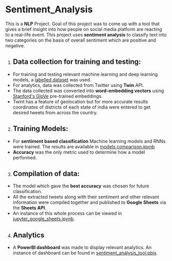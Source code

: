 # Sentiment_Analysis
This is a **NLP** Project. Goal of this project was to come up with a tool that gives a brief insight into how people on social media platform are reacting to a real-life event. 
This project uses **sentiment analysis** to classify text into two categories on the basis of overall sentiment which are positive and negative. 

1. ## Data collection for training and testing: 
- For training and testing relevant machine learning and deep learning models, a [labelled dataset](https://www.kaggle.com/kazanova/sentiment140) was used. 
- For analytics, data was collected from Twitter using **Twin** API.
- The data collected was converted into **word-embedding vectors** using [Stanford's GloVe](https://nlp.stanford.edu/projects/glove/) pre-trained embeddings.
- Twint has a feature of geolocation but for more accurate results coordinates of districts of each state of india were entered to get desired tweets from across the country.
2. ## Training Models:
- For **sentiment based classification** Machine learning models and RNNs were trained. The results are available in [models comparison.ipynb](https://github.com/utkarshret/Sentiment_Analysis/blob/main/models%20comparison.ipynb)
- **Accuracy** was the only metric used to determine how a model performed.
3. ## Compilation of data:
- The model which gave the **best accuracy** was chosen for future classification.
- All the extracted tweets along with their sentiment and other relevant information were compiled together and published to **Google Sheets** via the **Sheets API**.
- An instance of this whole process can be viewed in [jupyter_google_sheets.ipynb](https://github.com/utkarshret/Sentiment_Analysis/blob/main/jupyter_google_sheets.ipynb).
4. ## Analytics
- A **PowerBI dashboard** was made to display relevant analytics. An instance of dashboard can be found in [sentiment_analysis_tool.pbix](https://github.com/utkarshret/Sentiment_Analysis/blob/main/sentiment_analysis_tool.pbix).



